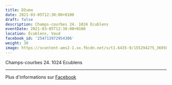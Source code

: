 ```yaml
---
title: Džuma
date: 2021-03-05T12:30:00+0100
draft: false
description: Champs-courbes 24. 1024 Ecublens
eventDate: 2021-03-05T12:30:00+0100
location: Écublens, Vaud
facebook_id: '254713972954306'
weight: 30
image: https://scontent-ams2-1.xx.fbcdn.net/v/t1.6435-9/155294275_3695079563921169_4909597834044538694_n.jpg?_nc_cat=101&ccb=1-7&_nc_sid=9e60e4&_nc_ohc=9VCv3a6NqqAQ7kNvwER0oPW&_nc_oc=AdlLtmjRG9WlM96f5ISvKnl7sEUzBAlYCkoDgVgaDdwz1UMAkN8qtZmwdUnEhouKcYE&_nc_zt=23&_nc_ht=scontent-ams2-1.xx&edm=ABTKTjYEAAAA&_nc_gid=GiDKBfzisCG16x9-6rpiWA&_nc_tpa=Q5bMBQF4UqZsIS6Y_xXDvNGioxXn1c043vdRaEU-d6hd2iVRoN0NH37liFy6aCHH6AbLymuLhs43iuTOgQ&oh=00_AffWV9YUcEz5sOGUtwYLkNUgiAR-qvDGfEFT901d3WiekA&oe=692BD39B
---
```


Champs-courbes 24. 1024 Ecublens

---

Plus d'informations sur [Facebook](https://facebook.com/events/254713972954306)
